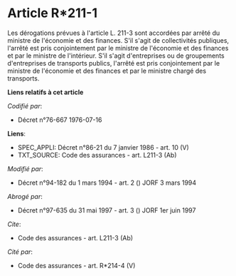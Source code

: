 # Article R*211-1

Les dérogations prévues à l'article L. 211-3 sont accordées par arrêté du ministre de l'économie et des finances. S'il s'agit
de collectivités publiques, l'arrêté est pris conjointement par le ministre de l'économie et des finances et par le ministre
de l'intérieur. S'il s'agit d'entreprises ou de groupements d'entreprises de transports publics, l'arrêté est pris
conjointement par le ministre de l'économie et des finances et par le ministre chargé des transports.

**Liens relatifs à cet article**

_Codifié par_:

  - Décret n°76-667 1976-07-16

**Liens**:

  - SPEC_APPLI: Décret n°86-21 du 7 janvier 1986 - art. 10 (V)
  - TXT_SOURCE: Code des assurances - art. L211-3 (Ab)

_Modifié par_:

  - Décret n°94-182 du 1 mars 1994 - art. 2 () JORF 3 mars 1994

_Abrogé par_:

  - Décret n°97-635 du 31 mai 1997 - art. 3 () JORF 1er juin 1997

_Cite_:

  - Code des assurances - art. L211-3 (Ab)

_Cité par_:

  - Code des assurances - art. R*214-4 (V)
